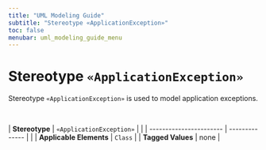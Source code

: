 ```yaml
---
title: "UML Modeling Guide"
subtitle: "Stereotype «ApplicationException»"
toc: false
menubar: uml_modeling_guide_menu
---
```


# Stereotype `«ApplicationException»`
Stereotype `«ApplicationException»` is used to model application exceptions.

<br>

| **Stereotype**          | `«ApplicationException»` | |
| ----------------------- | -------------- | |
| **Applicable Elements** | `Class`        |
| **Tagged Values**       | none           |


    